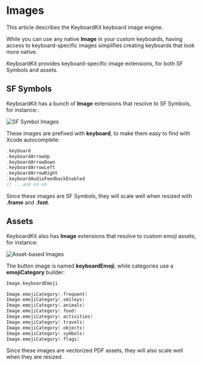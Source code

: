 # Images

This article describes the KeyboardKit keyboard image engine.

While you can use any native **Image** in your custom keyboards, having access to keyboard-specific images simplifies creating keyboards that look more native.

KeyboardKit provides keyboard-specific image extensions, for both SF Symbols and assets. 



## SF Symbols

KeyboardKit has a bunch of **Image** extensions that resolve to SF Symbols, for instance:.

![SF Symbol Images](images-350.jpg)

These images are prefixed with **keyboard**, to make them easy to find with Xcode autocomplete:

```swift
.keyboard
.keyboardArrowUp
.keyboardArrowDown
.keyboardArrowLeft
.keyboardArrowRight
.keyboardAudioFeedbackEnabled
// ...and so on
```

Since these images are SF Symbols, they will scale well when resized with **.frame** and **.font**. 



## Assets

KeyboardKit also has **Image** extensions that resolve to custom emoji assets, for instance:

![Asset-based Images](images-emojis-350.jpg)

The button image is named **keyboardEmoji**, while categories use a **emojiCategory** builder:

```swift
Image.keyboardEmoji

Image.emojiCategory(.frequent)
Image.emojiCategory(.smileys)
Image.emojiCategory(.animals)
Image.emojiCategory(.food)
Image.emojiCategory(.activities)
Image.emojiCategory(.travels)
Image.emojiCategory(.objects)
Image.emojiCategory(.symbols)
Image.emojiCategory(.flags)
```

Since these images are vectorized PDF assets, they will also scale well when they are resized.
